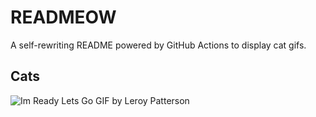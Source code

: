 # READMEOW

A self-rewriting README powered by GitHub Actions to display cat gifs.

## Cats

![Im Ready Lets Go GIF by Leroy Patterson](https://media0.giphy.com/media/CjmvTCZf2U3p09Cn0h/200.gif?cid=9acd02daj8oh3g5u7matmpxaokol7y3pr8k59qdktzadv9j1&ep=v1_gifs_search&rid=200.gif&ct=g)
